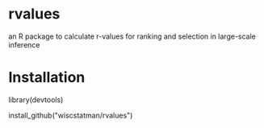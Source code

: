 rvalues
=======

an R package to calculate r-values for ranking and selection in large-scale inference


Installation
============

library(devtools)


install_github("wiscstatman/rvalues")
